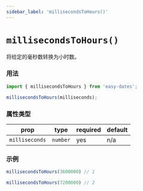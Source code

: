 ```yaml
---
sidebar_label: 'millisecondsToHours()'
---
```


# `millisecondsToHours()`

将给定的毫秒数转换为小时数。

### 用法

```javascript
import { millisecondsToHours } from 'easy-dates';

millisecondsToHours(milliseconds);
```

### 属性类型

| prop           | type     | required | default |
|----------------|----------|----------|---------|
| `milliseconds` | `number` | yes      | n/a     |

### 示例

```javascript
millisecondsToHours(3600000) // 1
```

```javascript
millisecondsToHours(7200000) // 2
```